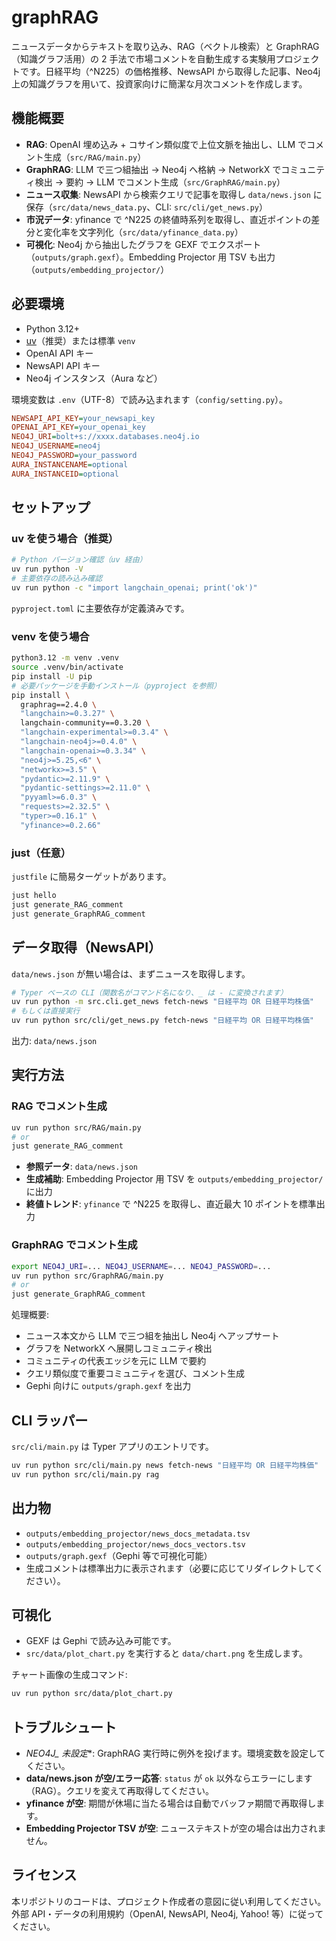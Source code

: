 # graphRAG

ニュースデータからテキストを取り込み、RAG（ベクトル検索）と GraphRAG（知識グラフ活用）の 2 手法で市場コメントを自動生成する実験用プロジェクトです。日経平均（^N225）の価格推移、NewsAPI から取得した記事、Neo4j 上の知識グラフを用いて、投資家向けに簡潔な月次コメントを作成します。

## 機能概要

- **RAG**: OpenAI 埋め込み + コサイン類似度で上位文脈を抽出し、LLM でコメント生成（`src/RAG/main.py`）
- **GraphRAG**: LLM で三つ組抽出 → Neo4j へ格納 → NetworkX でコミュニティ検出 → 要約 → LLM でコメント生成（`src/GraphRAG/main.py`）
- **ニュース収集**: NewsAPI から検索クエリで記事を取得し `data/news.json` に保存（`src/data/news_data.py`、CLI: `src/cli/get_news.py`）
- **市況データ**: yfinance で ^N225 の終値時系列を取得し、直近ポイントの差分と変化率を文字列化（`src/data/yfinance_data.py`）
- **可視化**: Neo4j から抽出したグラフを GEXF でエクスポート（`outputs/graph.gexf`）。Embedding Projector 用 TSV も出力（`outputs/embedding_projector/`）

## 必要環境

- Python 3.12+
- [uv](https://github.com/astral-sh/uv)（推奨）または標準 `venv`
- OpenAI API キー
- NewsAPI API キー
- Neo4j インスタンス（Aura など）

環境変数は `.env`（UTF-8）で読み込まれます（`config/setting.py`）。

```ini
NEWSAPI_API_KEY=your_newsapi_key
OPENAI_API_KEY=your_openai_key
NEO4J_URI=bolt+s://xxxx.databases.neo4j.io
NEO4J_USERNAME=neo4j
NEO4J_PASSWORD=your_password
AURA_INSTANCENAME=optional
AURA_INSTANCEID=optional
```

## セットアップ

### uv を使う場合（推奨）

```bash
# Python バージョン確認（uv 経由）
uv run python -V
# 主要依存の読み込み確認
uv run python -c "import langchain_openai; print('ok')"
```

`pyproject.toml` に主要依存が定義済みです。

### venv を使う場合

```bash
python3.12 -m venv .venv
source .venv/bin/activate
pip install -U pip
# 必要パッケージを手動インストール（pyproject を参照）
pip install \
  graphrag==2.4.0 \
  "langchain>=0.3.27" \
  langchain-community==0.3.20 \
  "langchain-experimental>=0.3.4" \
  "langchain-neo4j>=0.4.0" \
  "langchain-openai>=0.3.34" \
  "neo4j>=5.25,<6" \
  "networkx>=3.5" \
  "pydantic>=2.11.9" \
  "pydantic-settings>=2.11.0" \
  "pyyaml>=6.0.3" \
  "requests>=2.32.5" \
  "typer>=0.16.1" \
  "yfinance>=0.2.66"
```

### just（任意）

`justfile` に簡易ターゲットがあります。

```bash
just hello
just generate_RAG_comment
just generate_GraphRAG_comment
```

## データ取得（NewsAPI）

`data/news.json` が無い場合は、まずニュースを取得します。

```bash
# Typer ベースの CLI（関数名がコマンド名になり、_ は - に変換されます）
uv run python -m src.cli.get_news fetch-news "日経平均 OR 日経平均株価"
# もしくは直接実行
uv run python src/cli/get_news.py fetch-news "日経平均 OR 日経平均株価"
```

出力: `data/news.json`

## 実行方法

### RAG でコメント生成

```bash
uv run python src/RAG/main.py
# or
just generate_RAG_comment
```

- **参照データ**: `data/news.json`
- **生成補助**: Embedding Projector 用 TSV を `outputs/embedding_projector/` に出力
- **終値トレンド**: `yfinance` で ^N225 を取得し、直近最大 10 ポイントを標準出力

### GraphRAG でコメント生成

```bash
export NEO4J_URI=... NEO4J_USERNAME=... NEO4J_PASSWORD=...
uv run python src/GraphRAG/main.py
# or
just generate_GraphRAG_comment
```

処理概要:

- ニュース本文から LLM で三つ組を抽出し Neo4j へアップサート
- グラフを NetworkX へ展開しコミュニティ検出
- コミュニティの代表エッジを元に LLM で要約
- クエリ類似度で重要コミュニティを選び、コメント生成
- Gephi 向けに `outputs/graph.gexf` を出力

## CLI ラッパー

`src/cli/main.py` は Typer アプリのエントリです。

```bash
uv run python src/cli/main.py news fetch-news "日経平均 OR 日経平均株価"
uv run python src/cli/main.py rag
```

## 出力物

- `outputs/embedding_projector/news_docs_metadata.tsv`
- `outputs/embedding_projector/news_docs_vectors.tsv`
- `outputs/graph.gexf`（Gephi 等で可視化可能）
- 生成コメントは標準出力に表示されます（必要に応じてリダイレクトしてください）。

## 可視化

- GEXF は Gephi で読み込み可能です。
- `src/data/plot_chart.py` を実行すると `data/chart.png` を生成します。

チャート画像の生成コマンド:

```bash
uv run python src/data/plot_chart.py
```

## トラブルシュート

- **NEO4J_* 未設定**: GraphRAG 実行時に例外を投げます。環境変数を設定してください。
- **data/news.json が空/エラー応答**: `status` が `ok` 以外ならエラーにします（RAG）。クエリを変えて再取得してください。
- **yfinance が空**: 期間が休場に当たる場合は自動でバッファ期間で再取得します。
- **Embedding Projector TSV が空**: ニューステキストが空の場合は出力されません。

## ライセンス

本リポジトリのコードは、プロジェクト作成者の意図に従い利用してください。外部 API・データの利用規約（OpenAI, NewsAPI, Neo4j, Yahoo! 等）に従ってください。
